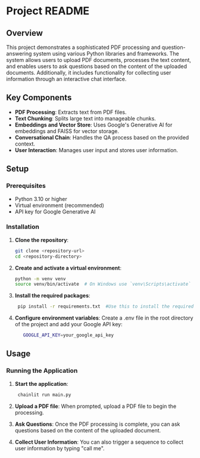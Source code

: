 # Project README

## Overview

This project demonstrates a sophisticated PDF processing and question-answering system using various Python libraries and frameworks. The system allows users to upload PDF documents, processes the text content, and enables users to ask questions based on the content of the uploaded documents. Additionally, it includes functionality for collecting user information through an interactive chat interface.

## Key Components

- **PDF Processing**: Extracts text from PDF files.
- **Text Chunking**: Splits large text into manageable chunks.
- **Embeddings and Vector Store**: Uses Google's Generative AI for embeddings and FAISS for vector storage.
- **Conversational Chain**: Handles the QA process based on the provided context.
- **User Interaction**: Manages user input and stores user information.

## Setup

### Prerequisites

- Python 3.10 or higher
- Virtual environment (recommended)
- API key for Google Generative AI

### Installation

1. **Clone the repository**:
   ```bash
   git clone <repository-url>
   cd <repository-directory>
2. **Create and activate a virtual environment**:
   ```bash
   python -m venv venv
   source venv/bin/activate  # On Windows use `venv\Scripts\activate`       
3. **Install the required packages**:
     ```bash
      pip install -r requirements.txt  #Use this to install the required packages
4. **Configure environment variables**:
   Create a .env file in the root directory of the project and add your Google API key:

   ```bash
      GOOGLE_API_KEY=your_google_api_key

## Usage
### Running the Application
1. **Start the application**:
     ```bash
      chainlit run main.py
2. **Upload a PDF file**:
   When prompted, upload a PDF file to begin the processing.

3. **Ask Questions**:
   Once the PDF processing is complete, you can ask questions based on the content of the uploaded document.

4. **Collect User Information**:
   You can also trigger a sequence to collect user information by typing "call me".










